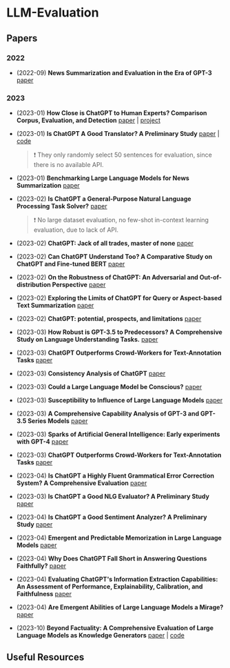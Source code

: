 # LLM-Evaluation

## Papers

### 2022

- (2022-09) **News Summarization and Evaluation in the Era of GPT-3** [paper](https://arxiv.org/abs/2209.12356)

### 2023

- (2023-01) **How Close is ChatGPT to Human Experts? Comparison Corpus, Evaluation, and Detection** [paper](https://arxiv.org/abs/2301.07597) | [project](https://github.com/Hello-SimpleAI/chatgpt-comparison-detection)

- (2023-01) **Is ChatGPT A Good Translator? A Preliminary Study** [paper](https://arxiv.org/abs/2301.08745v2) | [code](https://github.com/wxjiao/Is-ChatGPT-A-Good-Translator)

  >:exclamation: They only randomly select 50 sentences for evaluation, since there is no available API.

- (2023-01) **Benchmarking Large Language Models for News Summarization** [paper](https://arxiv.org/abs/2301.13848)

- (2023-02) **Is ChatGPT a General-Purpose Natural Language Processing Task Solver?** [paper](https://arxiv.org/abs/2302.06476)

  >:exclamation: No large dataset evaluation, no few-shot in-context learning evaluation, due to lack of API.

- (2023-02) **ChatGPT: Jack of all trades, master of none** [paper](https://arxiv.org/abs/2302.10724)

- (2023-02) **Can ChatGPT Understand Too? A Comparative Study on ChatGPT and Fine-tuned BERT** [paper](https://arxiv.org/abs/2302.10198)

- (2023-02) **On the Robustness of ChatGPT: An Adversarial and Out-of-distribution Perspective** [paper](https://arxiv.org/abs/2302.12095)

- (2023-02) **Exploring the Limits of ChatGPT for Query or Aspect-based Text Summarization** [paper](https://arxiv.org/abs/2302.08081)

- (2023-02) **ChatGPT: potential, prospects, and limitations** [paper](https://doi.org/10.1631/FITEE.2300089)

- (2023-03) **How Robust is GPT-3.5 to Predecessors? A Comprehensive Study on Language Understanding Tasks.** [paper](https://arxiv.org/abs/2303.00293)

- (2023-03) **ChatGPT Outperforms Crowd-Workers for Text-Annotation Tasks** [paper](https://arxiv.org/abs/2303.15056)

- (2023-03) **Consistency Analysis of ChatGPT** [paper](https://arxiv.org/abs/2303.06273)

- (2023-03) **Could a Large Language Model be Conscious?** [paper](https://arxiv.org/abs/2303.07103)

- (2023-03) **Susceptibility to Influence of Large Language Models** [paper](https://arxiv.org/abs/2303.06074)

- (2023-03) **A Comprehensive Capability Analysis of GPT-3 and GPT-3.5 Series Models** [paper](https://arxiv.org/abs/2303.10420)
- (2023-03) **Sparks of Artificial General Intelligence: Early experiments with GPT-4** [paper](https://arxiv.org/abs/2303.12712)

- (2023-03) **ChatGPT Outperforms Crowd-Workers for Text-Annotation Tasks** [paper](https://arxiv.org/abs/2303.15056)
- (2023-04) **Is ChatGPT a Highly Fluent Grammatical Error Correction System? A Comprehensive Evaluation** [paper](https://arxiv.org/abs/2304.01746)

- (2023-03) **Is ChatGPT a Good NLG Evaluator? A Preliminary Study** [paper](https://arxiv.org/abs/2303.04048)

- (2023-04) **Is ChatGPT a Good Sentiment Analyzer? A Preliminary Study** [paper](https://arxiv.org/abs/2304.04339)

- (2023-04) **Emergent and Predictable Memorization in Large Language Models** [paper](https://arxiv.org/abs/2304.11158)

- (2023-04) **Why Does ChatGPT Fall Short in Answering Questions Faithfully?** [paper](https://arxiv.org/abs/2304.10513)

- (2023-04) **Evaluating ChatGPT's Information Extraction Capabilities: An Assessment of Performance, Explainability, Calibration, and Faithfulness** [paper](https://arxiv.org/abs/2304.11633)
 
- (2023-04) **Are Emergent Abilities of Large Language Models a Mirage?** [paper](https://arxiv.org/abs/2304.15004)

- (2023-10) **Beyond Factuality: A Comprehensive Evaluation of Large Language Models as Knowledge Generators** [paper](https://arxiv.org/abs/2310.07289) | [code](https://github.com/ChanLiang/CONNER)

## Useful Resources

